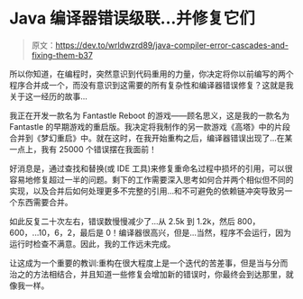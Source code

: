 # Java 编译器错误级联...并修复它们

> 原文：<https://dev.to/wrldwzrd89/java-compiler-error-cascades-and-fixing-them-b37>

所以你知道，在编程时，突然意识到代码重用的力量，你决定将你以前编写的两个程序合并成一个，而没有意识到这需要的所有复杂性和编译器错误修复？这就是我关于这一经历的故事...

我正在开发一款名为 Fantastle Reboot 的游戏——顾名思义，这是我的一款名为 Fantastle 的早期游戏的重启版。我决定将我制作的另一款游戏《高塔》中的片段合并到《梦幻重启》中。就在这时，在我开始重构之后，编译器错误出现了...在某一点上，我有 25000 个错误摆在我面前！

好消息是，通过查找和替换(或 IDE 工具)来修复重命名过程中损坏的引用，可以很容易地修复超过一半的问题。剩下的工作需要深入思考如何合并两个相似但不同的实现，以及合并后如何处理更多不完整的引用...和不可避免的依赖链冲突导致另一个东西需要合并。

如此反复二十次左右，错误数慢慢减少了...从 2.5k 到 1.2k，然后 800，600，...10，6，2，最后是 0！编译器很高兴，但是...当然，程序不会运行，因为运行时检查不满意。因此，我的工作远未完成。

让这成为一个重要的教训:重构在很大程度上是一个迭代的苦差事，但是当与分而治之的方法相结合，并且知道一些修复会增加新的错误时，你最终会到达那里，就像我一样。